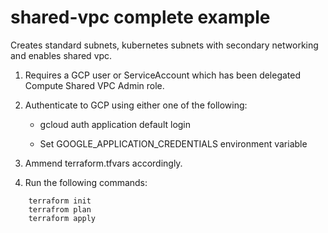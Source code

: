 # shared-vpc complete example

Creates standard subnets, kubernetes subnets with secondary networking and enables shared vpc.

1. Requires a GCP user or ServiceAccount which has been delegated Compute Shared VPC Admin role.  

1. Authenticate to GCP using either one of the following:

   - gcloud auth application default login

   - Set GOOGLE_APPLICATION_CREDENTIALS environment variable


1. Ammend terraform.tfvars accordingly.

1. Run the following commands:

```
    terraform init
    terrafrom plan
    terraform apply
```
